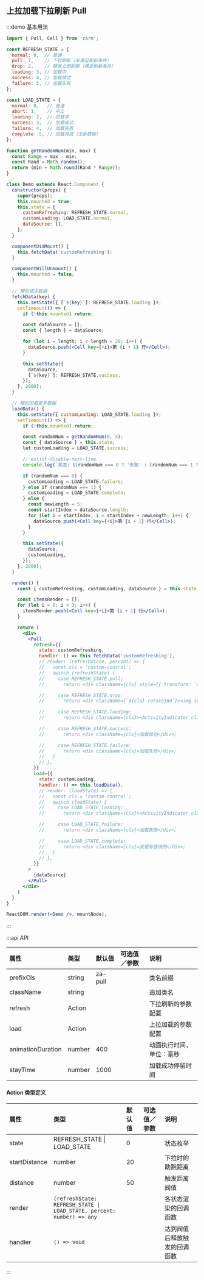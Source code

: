 ## 上拉加载下拉刷新 Pull

:::demo 基本用法
```jsx
import { Pull, Cell } from 'zarm';

const REFRESH_STATE = {
  normal: 0,  // 普通
  pull: 1,    // 下拉刷新（未满足刷新条件）
  drop: 2,    // 释放立即刷新（满足刷新条件）
  loading: 3, // 加载中
  success: 4, // 加载成功
  failure: 5, // 加载失败
};

const LOAD_STATE = {
  normal: 0,   // 普通
  abort: 1,    // 中止
  loading: 2,  // 加载中
  success: 3,  // 加载成功
  failure: 4,  // 加载失败
  complete: 5, // 加载完成（无新数据）
};

function getRandomNum(min, max) {
  const Range = max - min;
  const Rand = Math.random();
  return (min + Math.round(Rand * Range));
}

class Demo extends React.Component {
  constructor(props) {
    super(props);
    this.mounted = true;
    this.state = {
      customRefreshing: REFRESH_STATE.normal,
      customLoading: LOAD_STATE.normal,
      dataSource: [],
    };
  }

  componentDidMount() {
    this.fetchData('customRefreshing');
  }

  componentWillUnmount() {
    this.mounted = false;
  }

  // 模拟请求数据
  fetchData(key) {
    this.setState({ [`${key}`]: REFRESH_STATE.loading });
    setTimeout(() => {
      if (!this.mounted) return;

      const dataSource = [];
      const { length } = dataSource;

      for (let i = length; i < length + 20; i++) {
        dataSource.push(<Cell key={+i}>第 {i + 1} 行</Cell>);
      }

      this.setState({
        dataSource,
        [`${key}`]: REFRESH_STATE.success,
      });
    }, 2000);
  }

  // 模拟加载更多数据
  loadData() {
    this.setState({ customLoading: LOAD_STATE.loading });
    setTimeout(() => {
      if (!this.mounted) return;

      const randomNum = getRandomNum(0, 5);
      const { dataSource } = this.state;
      let customLoading = LOAD_STATE.success;

      // eslint-disable-next-line
      console.log(`状态: ${randomNum === 0 ? '失败' : (randomNum === 1 ? '完成' : '成功')}`);

      if (randomNum === 0) {
        customLoading = LOAD_STATE.failure;
      } else if (randomNum === 1) {
        customLoading = LOAD_STATE.complete;
      } else {
        const newLength = 5;
        const startIndex = dataSource.length;
        for (let i = startIndex; i < startIndex + newLength; i++) {
          dataSource.push(<Cell key={+i}>第 {i + 1} 行</Cell>);
        }
      }

      this.setState({
        dataSource,
        customLoading,
      });
    }, 2000);
  }

  render() {
    const { customRefreshing, customLoading, dataSource } = this.state;

    const itemsRender = [];
    for (let i = 0; i < 3; i++) {
      itemsRender.push(<Cell key={+i}>第 {i + 1} 行</Cell>);
    }

    return (
      <div>
        <Pull
          refresh={{
            state: customRefreshing,
            handler: () => this.fetchData('customRefreshing'),
            // render: (refreshState, percent) => {
            //   const cls = 'custom-control';
            //   switch (refreshState) {
            //     case REFRESH_STATE.pull:
            //       return <div className={cls} style={{ transform: `scale(${percent / 100})` }}><img src={logo} alt="" /></div>;

            //     case REFRESH_STATE.drop:
            //       return <div className={`${cls} rotate360`}><img src={logo} alt="" /></div>;

            //     case REFRESH_STATE.loading:
            //       return <div className={cls}><ActivityIndicator className="rotate360" /></div>;

            //     case REFRESH_STATE.success:
            //       return <div className={cls}>加载成功</div>;

            //     case REFRESH_STATE.failure:
            //       return <div className={cls}>加载失败</div>;
            //   }
            // },
          }}
          load={{
            state: customLoading,
            handler: () => this.loadData(),
            // render: (loadState) => {
            //   const cls = 'custom-control';
            //   switch (loadState) {
            //     case LOAD_STATE.loading:
            //       return <div className={cls}><ActivityIndicator className="rotate360" /></div>;

            //     case LOAD_STATE.failure:
            //       return <div className={cls}>加载失败</div>;

            //     case LOAD_STATE.complete:
            //       return <div className={cls}>我是有底线的</div>;
            //   }
            // },
          }}
        >
          {dataSource}
        </Pull>
      </div>
    )
  }
}

ReactDOM.render(<Demo />, mountNode);
```
:::


:::api API

| 属性 | 类型 | 默认值 | 可选值／参数 | 说明 |
| :--- | :--- | :--- | :--- | :--- |
| prefixCls | string | za-pull | | 类名前缀 |
| className | string | | | 追加类名 |
| refresh | Action | | | 下拉刷新的参数配置 |
| load | Action |  | | 上拉加载的参数配置 |
| animationDuration | number | 400 | | 动画执行时间，单位：毫秒 |
| stayTime | number | 1000 | | 加载成功停留时间 |

#### Action 类型定义
| 属性 | 类型 | 默认值 | 可选值／参数 | 说明 |
| :--- | :--- | :--- | :--- | :--- |
| state | REFRESH_STATE &#124; LOAD_STATE | 0 | | 状态枚举 |
| startDistance | number | 20 | | 下拉时的助跑距离 |
| distance | number | 50 | | 触发距离阀值 |
| render | <code>(refreshState: REFRESH_STATE &#124; LOAD_STATE, percent: number) => any</code> | | | 各状态渲染的回调函数 |
| handler | <code>() => void</code> | | | 达到阀值后释放触发的回调函数 |

:::